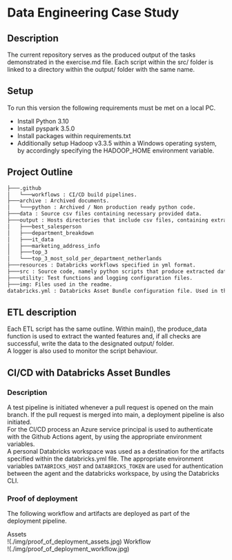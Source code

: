 # Data Engineering Case Study

## Description

The current repository serves as the produced output of the tasks demonstrated in the exercise.md file. Each script within the src/ folder is linked to a directory within the output/ folder with the same name.

## Setup

To run this version the following requirements must be met on a local PC.

- Install Python 3.10
- Install pyspark 3.5.0
- Install packages within requirements.txt
- Additionally setup Hadoop v3.3.5 within a Windows operating system, by accordingly specifying the HADOOP_HOME environment variable.

## Project Outline

```bash
├───.github 
│   └───workflows : CI/CD build pipelines.
├───archive : Archived documents.
│   └───python : Archived / Non production ready python code.
├───data : Source csv files containing necessary provided data.
├───output : Hosts directories that include csv files, containing extracted data per task.
│   ├───best_salesperson
│   ├───department_breakdown
│   ├───it_data
│   ├───marketing_address_info
│   ├───top_3
│   └───top_3_most_sold_per_department_netherlands
├───resources : Databricks workflows specified in yml format. 
├───src : Source code, namely python scripts that produce extracted data, saved in the outputs/ folder.
├───utility: Test functions and logging configuration files.
├───img: Files used in the readme.
databricks.yml : Databricks Asset Bundle configuration file. Used in the CI/CD deployment process.
```

## ETL description

Each ETL script has the same outline. Within main(), the produce_data function is used to extract the wanted features and, if all checks are successful, write the data to the designated output/ folder. <br>
A logger is also used to monitor the script behaviour.

## CI/CD with Databricks Asset Bundles

### Description
A test pipeline is initiated whenever a pull request is opened on the main branch. If the pull request is merged into main, a deployment pipeline is also initiated. <br>
For the CI/CD process an Azure service principal is used to authenticate with the Github Actions agent, by using the appropriate environment variables. <br>
A personal Databricks workspace was used as a destination for the artifacts specified within the databricks.yml file. The appropriate environment variables ```DATABRICKS_HOST``` and ```DATABRICKS_TOKEN```
are used for authentication between the agent and the databricks workspace, by using the Databricks CLI. <br>

### Proof of deployment

The following workflow and artifacts are deployed as part of the deployment pipeline.

Assets
<br>
!(./img/proof_of_deployment_assets.jpg)
Workflow
<br>
!(./img/proof_of_deployment_workflow.jpg)



